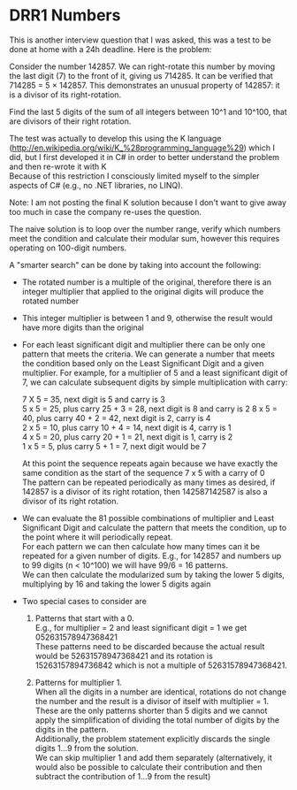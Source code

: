 DRR1 Numbers
============

This is another interview question that I was asked, this was a test to be done at home with a 24h deadline. Here is the problem:

Consider the number 142857. We can right-rotate this number by moving the last digit (7) to the front of it, 
giving us 714285. It can be verified that 714285 = 5 × 142857.
This demonstrates an unusual property of 142857: it is a divisor of its right-rotation.

Find the last 5 digits of the sum of all integers between 10^1 and 10^100, that are divisors of their right rotation.

The test was actually to develop this using the K language (http://en.wikipedia.org/wiki/K_%28programming_language%29)
which I did, but I first developed it in C# in order to better understand the problem and then re-wrote it with K  
Because of this restriction I consciously limited myself to the simpler aspects of C# (e.g., no .NET libraries, no LINQ).

Note: I am not posting the final K solution because I don't want to give away too much in case the company re-uses the question.

The naive solution is to loop over the number range, verify which numbers meet the condition and calculate their
modular sum, however this requires operating on 100-digit numbers.

A "smarter search" can be done by taking into account the following:

* The rotated number is a multiple of the original, therefore there is an integer multiplier that applied to the
  original digits will produce the rotated number

* This integer multiplier is between 1 and 9, otherwise the result would have more digits than the original

* For each least significant digit and multiplier there can be only one pattern that meets the criteria. We can 
  generate a number that meets the condition based only on the Least Significant Digit and a given multiplier.
  For example, for a multiplier of 5 and a least significant digit of 7, we can calculate subsequent digits by simple
  multiplication with carry:

  7 X 5 = 35, next digit is 5 and carry is 3  
  5 x 5 = 25, plus carry 25 + 3 = 28, next digit is 8 and carry is 2 
  8 x 5 = 40, plus carry 40 + 2 = 42, next digit is 2, carry is 4  
  2 x 5 = 10, plus carry 10 + 4 = 14, next digit is 4, carry is 1  
  4 x 5 = 20, plus carry 20 + 1 = 21, next digit is 1, carry is 2  
  1 x 5 = 5, plus carry 5 + 1 = 7, next digit would be 7  

  At this point the sequence repeats again because we have exactly the same condition as the start of the sequence
  7 x 5 with a carry of 0  
  The pattern can be repeated periodically as many times as desired, if 142857 is a divisor of its right rotation,
  then 142587142587 is also a divisor of its right rotation.

* We can evaluate the 81 possible combinations of multiplier and Least Significant Digit and calculate the
  pattern that meets the condition, up to the point where it will periodically repeat.  
  For each pattern we can then calculate how many times can it be repeated for a given number of digits. E.g., 
  for 142857 and numbers up to 99 digits (n &lt; 10^100) we will have 99/6 = 16 patterns.  
  We can then calculate the modularized sum by taking the lower 5 digits, multiplying by 16 and taking the lower 5 digits
  again

* Two special cases to consider are
  1. Patterns that start with a 0.  
   E.g., for multiplier = 2 and least significant digit = 1 we get 052631578947368421  
   These patterns need to be discarded because the actual result would be 52631578947368421 and its rotation is
   15263157894736842 which is not a multiple of 52631578947368421.

  2. Patterns for multiplier 1.  
   When all the digits in a number are identical, rotations do not change the number
   and the result is a divisor of itself with multiplier = 1.  
   These are the only patterns shorter than 5 digits
   and we cannot apply the simplification of dividing the total number of digits by the digits in the pattern.  
   Additionally, the problem statement explicitly discards the single digits 1...9 from the solution.  
   We can skip multiplier 1 and add them separately (alternatively, it would also be possible to calculate their
   contribution and then subtract the contribution of 1...9 from the result)
